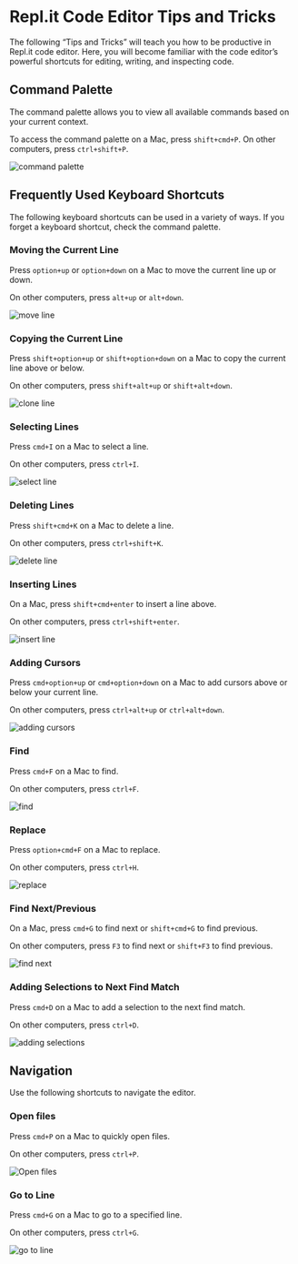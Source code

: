 
# Repl.it Code Editor Tips and Tricks

The following “Tips and Tricks” will teach you how to be productive in Repl.it code editor. Here, you will become familiar with the code editor’s powerful shortcuts for editing, writing, and inspecting code.


## Command Palette

The command palette allows you to view all available commands based on your current context. 

To access the command palette on a Mac, press `shift+cmd+P`. On other computers, press `ctrl+shift+P`.

![command palette](https://media.giphy.com/media/QfHVAcYeIKD3D3COZ0/giphy.gif)

## Frequently Used Keyboard Shortcuts

The following keyboard shortcuts can be used in a variety of ways. If you forget a keyboard shortcut, check the command palette.


### Moving the Current Line

Press `option+up` or `option+down` on a Mac to move the current line up or down. 

On other computers, press `alt+up` or `alt+down`.

![move line](https://media.giphy.com/media/TI9imRT8QpTGHYuaLw/giphy.gif)

### Copying the Current Line

Press `shift+option+up` or `shift+option+down` on a Mac to copy the current line above or below.

On other computers, press `shift+alt+up` or `shift+alt+down`.

![clone line](https://media.giphy.com/media/WqXFTA3784FlOk15aW/giphy.gif)

### Selecting Lines

Press `cmd+I` on a Mac to select a line. 

On other computers, press `ctrl+I`.

![select line](https://media.giphy.com/media/ftAlnwDT2U4KcRP6rs/giphy.gif)

### Deleting Lines

Press `shift+cmd+K` on a Mac to delete a line.

On other computers, press `ctrl+shift+K`.

![delete line](https://media.giphy.com/media/mCK6qXeh9AUfsjc6QE/giphy.gif)

### Inserting Lines

On a Mac, press `shift+cmd+enter` to insert a line above.

On other computers, press `ctrl+shift+enter`.

![insert line](https://media.giphy.com/media/iIYTXMcdYl1Q5IEC8t/giphy.gif)

### Adding Cursors

Press `cmd+option+up` or `cmd+option+down` on a Mac to add cursors above or below your current line. 

On other computers, press `ctrl+alt+up` or `ctrl+alt+down`.

![adding cursors](https://media.giphy.com/media/S6NFcjap96u7Dsv7Oc/giphy.gif)

### Find

Press `cmd+F` on a Mac to find.

On other computers, press `ctrl+F`.

![find](https://media.giphy.com/media/Zcd66Tdu4DjTSc6kgv/giphy.gif)

### Replace

Press `option+cmd+F` on a Mac to replace.

On other computers, press `ctrl+H`.

![replace](https://media.giphy.com/media/ck5DYmEfyv6LVgCAQM/giphy.gif)

### Find Next/Previous

On a Mac, press `cmd+G` to find next or `shift+cmd+G` to find previous.

On other computers, press `F3` to find next or `shift+F3` to find previous.

![find next](https://media.giphy.com/media/Zcd66Tdu4DjTSc6kgv/giphy.gif)

### Adding Selections to Next Find Match

Press `cmd+D` on a Mac to add a selection to the next find match.

On other computers, press `ctrl+D`.

![adding selections](https://media.giphy.com/media/MeJNRP69h6EAkrHqBC/giphy.gif)

## Navigation

Use the following shortcuts to navigate the editor.

### Open files

Press `cmd+P` on a Mac to quickly open files.

On other computers, press `ctrl+P`.

![Open files](https://media.giphy.com/media/RMrVva0au7Eac8bKMW/giphy.gif)

### Go to Line

Press `cmd+G` on a Mac to go to a specified line.

On other computers, press `ctrl+G`.

![go to line](https://media.giphy.com/media/cmwP1EbWQVh0fwAzfb/giphy.gif)


